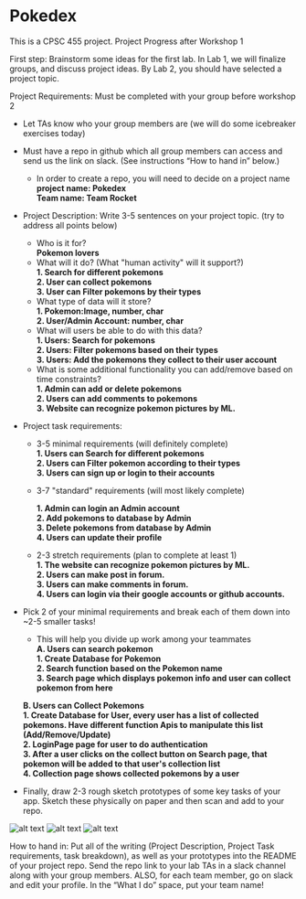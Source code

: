 # Pokedex

This is a CPSC 455 project.
Project Progress after Workshop 1

First step:
Brainstorm some ideas for the first lab. In Lab 1, we will finalize groups, and discuss project ideas. By Lab 2, you should have selected a project topic. 


Project Requirements:
Must be completed with your group before workshop 2


*  Let TAs know who your group members are (we will do some icebreaker exercises today)
*  Must have a repo in github which all group members can access and send us the link on slack. (See instructions “How to hand in” below.)
   * In order to create a repo, you will need to decide on a project name<br>
     **project name: Pokedex**<br>
     **Team name: Team Rocket**<br>

*  Project Description: Write 3-5 sentences on your project topic. (try to address all points below)
   * Who is it for? <br>
      **Pokemon lovers**<br>
   * What will it do? (What "human activity" will it support?)<br>
     **1. Search for different pokemons**<br> 
     **2. User can collect pokemons**<br>
     **3. User can Filter pokemons by their types**<br>
   * What type of data will it store?<br>
     **1. Pokemon:Image, number, char**<br> 
     **2. User/Admin Account: number, char**<br>
   * What will users be able to do with this data?<br>
      **1. Users: Search for pokemons**<br> 
      **2. Users: Filter pokemons based on their types**<br>
      **3. Users: Add the pokemons they collect to their user account**<br>
   * What is some additional functionality you can add/remove based on time constraints?<br>
     **1. Admin can add or delete pokemons**<br> 
     **2. Users can add comments to pokemons**<br>
     **3. Website can recognize pokemon pictures by ML.**<br> 

*  Project task requirements:<br>
   * 3-5 minimal requirements (will definitely complete)<br> 
      **1. Users can Search for different pokemons**<br>
      **2. Users can Filter pokemon according to their types**<br>
      **3. Users can sign up or login to their accounts**<br>   
   
   * 3-7 "standard" requirements (will most likely complete)<br> 

      **1. Admin can login an Admin account**<br> 
      **2. Add pokemons to database by Admin** <br>
      **3. Delete pokemons from database by Admin** <br>
      **4. Users can update their profile**<br>

   * 2-3 stretch requirements (plan to complete at least 1)<br> 
      **1. The website can recognize pokemon pictures by ML.** <br>
      **2. Users can make post in forum.** <br> 
      **3. Users can make comments in forum.**<br>
      **4. Users can login via their google accounts or github accounts.**<br> 

*  Pick 2 of your minimal requirements and break each of them down into ~2-5 smaller tasks!<br> 
   *  This will help you divide up work among your teammates<br>
     **A. Users can search pokemon**<br>
       **1. Create Database for Pokemon**<br>
       **2. Search function based on the Pokemon name**<br>
       **3. Search page which displays pokemon info and user can collect pokemon from here** <br>

     **B. Users can Collect Pokemons**<br>
        **1. Create Database for User, every user has a list of collected pokemons. Have different function Apis to manipulate this list (Add/Remove/Update)**<br>
        **2.   LoginPage page for user to do authentication**<br>
        **3.   After a user clicks on the collect button on Search page, that pokemon will be added   to that user's collection list**<br>
        **4.   Collection page shows collected pokemons by a user**<br> 
*  Finally, draw 2-3 rough sketch prototypes of some key tasks of your app. Sketch these physically on paper and then scan and add to your repo.<br>
       
![alt text](https://github.com/zipengliang21/pokemon-website/blob/Jenna/pokemon_login.JPG?raw=true)
![alt text](https://github.com/zipengliang21/pokemon-website/blob/Jenna/pokemon_searchfilter.JPG?raw=true)
![alt text](https://github.com/zipengliang21/pokemon-website/blob/Jenna/pokemon_collection.JPG?raw=true)


How to hand in:
Put all of the writing (Project Description, Project Task requirements, task breakdown), as well as your prototypes into the README of your project repo. Send the repo link to your lab TAs in a slack channel along with your group members. ALSO, for each team member, go on slack and edit your profile. In the “What I do” space, put your team name!
